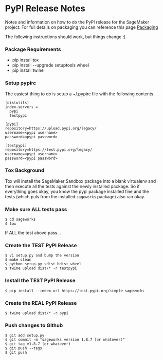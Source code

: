 # PyPI Release Notes

Notes and information on how to do the PyPI release for the SageMaker project. For full details on packaging you can reference this page
[Packaging](https://packaging.python.org/tutorials/packaging-projects/#packaging-your-project)

The following instructions should work, but things change :)

### Package Requirements

-   pip install tox
-   pip install \--upgrade setuptools wheel
-   pip install twine

### Setup pypirc

The easiest thing to do is setup a \~/.pypirc file with the following
contents

``` {.bash}
[distutils]
index-servers =
  pypi
  testpypi

[pypi]
repository=https://upload.pypi.org/legacy/
username=<pypi username>
password=<pypi password>

[testpypi]
repository=https://test.pypi.org/legacy/
username=<pypi username>
password=<pypi password>
```

### Tox Background

Tox will install the SageMaker Sandbox package into a blank virtualenv and then execute all the tests against the newly installed package. So if everything goes okay, you know the pypi package installed fine and the tests (which puls from the installed `sageworks` package) also ran okay.

### Make sure ALL tests pass

``` {.bash}
$ cd sageworks
$ tox 
```

If ALL the test above pass\...

### Create the TEST PyPI Release

``` {.bash}
$ vi setup.py and bump the version
$ make clean
$ python setup.py sdist bdist_wheel
$ twine upload dist/* -r testpypi
```

### Install the TEST PyPI Release

``` {.bash}
$ pip install --index-url https://test.pypi.org/simple sageworks
```

### Create the REAL PyPI Release

``` {.bash}
$ twine upload dist/* -r pypi
```

### Push changes to Github

``` {.bash}
$ git add setup.py
$ git commit -m "sageworks version 1.8.7 (or whatever)"
$ git tag v1.8.7 (or whatever)
$ git push --tags
$ git push
```
